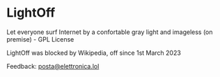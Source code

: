 # LightOff
Let everyone surf Internet by a confortable gray light and imageless (on premise) - GPL License
   
LightOff was blocked by Wikipedia, off since 1st March 2023

Feedback: <a href="mailto:posta@elettronica.lol">posta@elettronica.lol</a>
